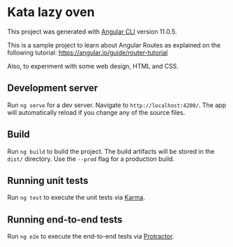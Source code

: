 # Kata lazy oven

This project was generated with [Angular CLI](https://github.com/angular/angular-cli) version 11.0.5.

This is a sample project to learn about Angular Routes as explained on the following tutorial: https://angular.io/guide/router-tutorial

Also, to experiment with some web design, HTML and CSS.

## Development server

Run `ng serve` for a dev server. Navigate to `http://localhost:4200/`. The app will automatically reload if you change any of the source files.

## Build

Run `ng build` to build the project. The build artifacts will be stored in the `dist/` directory. Use the `--prod` flag for a production build.

## Running unit tests

Run `ng test` to execute the unit tests via [Karma](https://karma-runner.github.io).

## Running end-to-end tests

Run `ng e2e` to execute the end-to-end tests via [Protractor](http://www.protractortest.org/).
